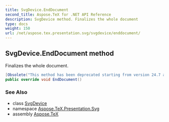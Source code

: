 ```yaml
---
title: SvgDevice.EndDocument
second_title: Aspose.TeX for .NET API Reference
description: SvgDevice method. Finalizes the whole document
type: docs
weight: 150
url: /net/aspose.tex.presentation.svg/svgdevice/enddocument/
---
```

## SvgDevice.EndDocument method

Finalizes the whole document.

```csharp
[Obsolete("This method has been deprecated starting from version 24.7 and will be hidden in version 24.10.")]
public override void EndDocument()
```

### See Also

* class [SvgDevice](../)
* namespace [Aspose.TeX.Presentation.Svg](../../svgdevice/)
* assembly [Aspose.TeX](../../../)


